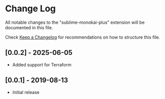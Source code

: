 # Change Log

All notable changes to the "sublime-monokai-plus" extension will be documented in this file.

Check [Keep a Changelog](http://keepachangelog.com/) for recommendations on how to structure this file.

## [0.0.2] - 2025-06-05

- Added support for Terraform

## [0.0.1] - 2019-08-13

- Initial release

